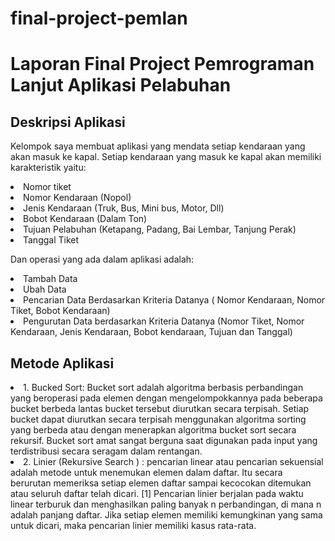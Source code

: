 # final-project-pemlan

<h1>Laporan Final Project Pemrograman Lanjut Aplikasi Pelabuhan</h1>

<h2>Deskripsi Aplikasi</h2>
<p>Kelompok saya membuat aplikasi yang mendata setiap kendaraan yang akan masuk ke kapal. Setiap kendaraan yang masuk ke kapal akan memiliki karakteristik yaitu:
  	<li>Nomor tiket</li>
	<li>Nomor Kendaraan (Nopol)</li>
	<li>Jenis Kendaraan (Truk, Bus, Mini bus, Motor, Dll)</li>
	<li>Bobot Kendaraan (Dalam Ton)</li>
  	<li>Tujuan Pelabuhan (Ketapang, Padang, Bai Lembar, Tanjung Perak)</li>
	<li>Tanggal Tiket </li>
  
<p>Dan operasi yang ada dalam aplikasi adalah:
  	<li>Tambah Data</li>
	<li>Ubah Data</li>
	<li>Pencarian Data Berdasarkan Kriteria Datanya ( Nomor Kendaraan, Nomor Tiket, Bobot Kendaraan)</li>
	<li>Pengurutan Data berdasarkan Kriteria Datanya (Nomor Tiket, Nomor Kendaraan, Jenis Kendaraan, Bobot kendaraan, Tujuan dan 	Tanggal)</li>

<h2>Metode Aplikasi</h2>
<li>1. Bucked Sort: Bucket sort adalah algoritma berbasis perbandingan yang beroperasi pada elemen dengan mengelompokkannya pada beberapa bucket berbeda lantas bucket tersebut diurutkan secara terpisah. Setiap bucket dapat diurutkan secara terpisah menggunakan algoritma sorting yang berbeda atau dengan menerapkan algoritma bucket sort secara rekursif. Bucket sort amat sangat berguna saat digunakan pada input yang terdistribusi secara seragam dalam rentangan.</li>
<li>2. Linier (Rekursive Search ) : pencarian linear atau pencarian sekuensial adalah metode untuk menemukan elemen dalam daftar. Itu secara berurutan memeriksa setiap elemen daftar sampai kecocokan ditemukan atau seluruh daftar telah dicari. [1] Pencarian linier berjalan pada waktu linear terburuk dan menghasilkan paling banyak n perbandingan, di mana n adalah panjang daftar. Jika setiap elemen memiliki kemungkinan yang sama untuk dicari, maka pencarian linier memiliki kasus rata-rata.</li>

